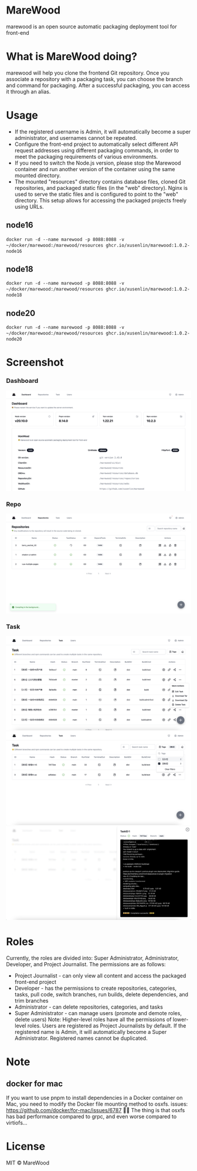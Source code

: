 
# MareWood
marewood is an open source automatic packaging deployment tool for front-end

# What is MareWood doing?
marewood will help you clone the frontend Git repository. Once you associate a repository with a packaging task, you can choose the branch and command for packaging. After a successful packaging, you can access it through an alias.

# Usage
- If the registered username is Admin, it will automatically become a super administrator, and usernames cannot be repeated.
- Configure the front-end project to automatically select different API request addresses using different packaging commands, in order to meet the packaging requirements of various environments.
- If you need to switch the Node.js version, please stop the Marewood container and run another version of the container using the same mounted directory.
- The mounted "resources" directory contains database files, cloned Git repositories, and packaged static files (in the "web" directory). Nginx is used to serve the static files and is configured to point to the "web" directory. This setup allows for accessing the packaged projects freely using URLs.

## node16
```shell
docker run -d --name marewood -p 8088:8088 -v ~/docker/marewood:/marewood/resources ghcr.io/xusenlin/marewood:1.0.2-node16
```
## node18
```shell
docker run -d --name marewood -p 8088:8088 -v ~/docker/marewood:/marewood/resources ghcr.io/xusenlin/marewood:1.0.2-node18
```
## node20
```shell
docker run -d --name marewood -p 8088:8088 -v ~/docker/marewood:/marewood/resources ghcr.io/xusenlin/marewood:1.0.2-node20
```

# Screenshot
### Dashboard
![Dashboard](screenshot/dashboard.png)
### Repo
![Repo](screenshot/repo.png)
### Task
![Task](screenshot/task1.png)
![TaskTag](screenshot/task-tag.png)
![TaskInfo](screenshot/task-info.png)

# Roles

Currently, the roles are divided into: Super Administrator, Administrator, Developer, and Project Journalist. The permissions are as follows:

- Project Journalist - can only view all content and access the packaged front-end project
- Developer - has the permissions to create repositories, categories, tasks, pull code, switch branches, run builds, delete dependencies, and trim branches
- Administrator - can delete repositories, categories, and tasks
- Super Administrator - can manage users (promote and demote roles, delete users)
Note: Higher-level roles have all the permissions of lower-level roles. Users are registered as Project Journalists by default. If the registered name is Admin, it will automatically become a Super Administrator. Registered names cannot be duplicated.

  
# Note

## docker for mac
If you want to use pnpm to install dependencies in a Docker container on Mac, you need to modify the Docker file mounting method to osxfs.
issues: https://github.com/docker/for-mac/issues/6787
🙁🙁
The thing is that osxfs has bad performance compared to grpc, and even worse compared to virtiofs...

# License

MIT © MareWood
